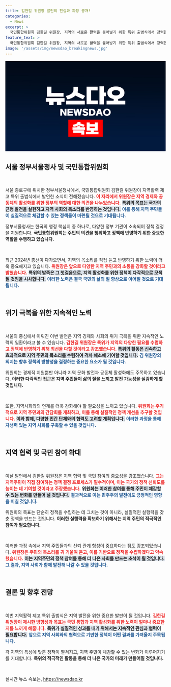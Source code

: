 ```yaml
---
title: 김한길 위원장 발언의 진실과 파장 공개!
categories:
  - News
excerpt: >
  국민통합위원회 김한길 위원장, 지역의 새로운 활력을 불어넣기 위한 특위 출범식에서 강력한 의지를 다지다! 과연 그가 제안하는 혁신적 변화는 무엇일까?
feature_text: >
  국민통합위원회 김한길 위원장, 지역의 새로운 활력을 불어넣기 위한 특위 출범식에서 강력한 의지를 다지다! 과연 그가 제안하는 혁신적 변화는 무엇일까?
image: '/assets/img/newsdao_breakingnews.jpg'
---
```


<p><img src="/assets/img/newsdao_breakingnews.jpg" alt="ontimetimes 속보" /></p>

<h2 data-ke-size="size26">서울 정부서울청사 및 국민통합위원회</h2>

<p data-ke-size="size16">&nbsp;</p>

<p>서울 종로구에 위치한 정부서울청사에서, 국민통합위원회 김한길 위원장이 지역활력 제고 특위 출범식에서 발언한 소식이 전해졌습니다. <b><span style="color: #ee2323;">이 자리에서 위원장은 지역 경제와 공동체의 활성화를 위한 정부의 역할에 대한 의견을 나누었습니다.</span></b> <b><span style="background-color: #21538527;">특위의 목표는 국가의 균형 발전을 실현하고 지역 사회의 목소리를 반영하는 것입니다.</span></b> <b><span style="color: #1a5490;">이를 통해 지역 주민들이 실질적으로 체감할 수 있는 정책들이 마련될 것으로 기대됩니다.</span></b></p>

<p>정부서울청사는 한국의 행정 핵심지 중 하나로, 다양한 정부 기관이 소속되어 정책 결정을 지원합니다. <b>국민통합위원회는 주민의 의견을 청취하고 정책에 반영하기 위한 중요한 역할을 수행하고 있습니다.</b> <p data-ke-size="size16">&nbsp;</p></p>

<p>최근 2024년 총선이 다가오면서, 지역의 목소리를 직접 듣고 반영하기 위한 노력이 더욱 중요해지고 있습니다. <b><span style="color: #ee2323;">위원장은 앞으로 다양한 지역 주민과의 소통을 강화할 것이라고 밝혔습니다.</span></b> <b><span style="background-color: #21538527;">특위의 발족은 그 첫걸음으로, 지역 활성화를 위한 정책이 다각적으로 모색될 것임을 시사합니다.</span></b> <b><span style="color: #1a5490;">이러한 노력은 결국 국민의 삶의 질 향상으로 이어질 것으로 기대됩니다.</span></b></p>

<p data-ke-size="size16">&nbsp;</p>

<h2 data-ke-size="size26">위기 극복을 위한 지속적인 노력</h2>

<p data-ke-size="size16">&nbsp;</p>

<p>서울의 중심에서 이뤄진 이번 발언은 지역 경제와 사회의 위기 극복을 위한 지속적인 노력의 일환이라고 볼 수 있습니다. <b><span style="color: #ee2323;">김한길 위원장은 특위가 지역의 다양한 필요를 수렴하고 정책에 반영하기 위해 최선을 다할 것이라고 강조했습니다.</span></b> <b><span style="background-color: #21538527;">특위의 활동은 신속하고 효과적으로 지역 주민의 목소리를 수렴하여 격차 해소에 기여할 것입니다.</span></b> <b><span style="color: #1a5490;">김 위원장의 의지는 향후 정책의 방향성을 결정하는 중요한 요소가 될 것입니다.</span></b></p>

<p>위원회는 경제적 지원뿐만 아니라 지역 문화 발전과 공동체 활성화에도 주목하고 있습니다. <b>이러한 다각적인 접근은 지역 주민들이 삶의 질을 느끼고 발전 가능성을 실감하게 할 것입니다.</b> <p data-ke-size="size16">&nbsp;</p></p>

<p>또한, 지역사회와의 연계를 더욱 강화해야 할 필요성을 느끼고 있습니다. <b><span style="color: #ee2323;">위원회는 주기적으로 지역 주민과의 간담회를 개최하고, 이를 통해 실질적인 정책 개선을 추구할 것입니다.</span></b> <b><span style="background-color: #21538527;">이와 함께, 다양한 민간 단체와의 협력도 고려할 계획입니다.</span></b> <b><span style="color: #1a5490;">이러한 과정을 통해 자생력 있는 지역 사회를 구축할 수 있을 것입니다.</span></b></p>

<p data-ke-size="size16">&nbsp;</p>

<h2 data-ke-size="size26">지역 협력 및 국민 참여 확대</h2>

<p data-ke-size="size16">&nbsp;</p>

<p>이날 발언에서 김한길 위원장은 지역 협력 및 국민 참여의 중요성을 강조했습니다. <b><span style="color: #ee2323;">그는 지역주민이 직접 참여하는 정책 결정 프로세스가 필수적이며, 이는 국가의 정책 신뢰도를 높이는 데 기여할 것이라고 주장했습니다.</span></b> <b><span style="background-color: #21538527;">위원회는 이러한 참여를 통해 주민이 체감할 수 있는 변화를 만들어 낼 것입니다.</span></b> <b><span style="color: #1a5490;">결과적으로 이는 민주주의 발전에도 긍정적인 영향을 미칠 것입니다.</span></b></p>

<p>위원회의 목표는 단순히 정책을 수립하는 데 그치는 것이 아니라, 실질적인 실행력을 갖춘 정책을 만드는 것입니다. <b>이러한 실행력을 확보하기 위해서는 지역 주민의 적극적인 참여가 필요합니다.</b> <p data-ke-size="size16">&nbsp;</p></p>

<p>이러한 과정 속에서 지역 주민들과의 신뢰 관계 형성이 중요하다는 점도 강조되었습니다. <b><span style="color: #ee2323;">위원장은 주민의 목소리를 귀 기울여 듣고, 이를 기반으로 정책을 수립하겠다고 약속했습니다.</span></b> <b><span style="background-color: #21538527;">이는 지역주민의 정책 참여를 통해 더 나은 사회를 만드는 초석이 될 것입니다.</span></b> <b><span style="color: #1a5490;">그 결과, 지역 사회가 함께 발전해 나갈 수 있을 것입니다.</span></b></p>

<p data-ke-size="size16">&nbsp;</p>

<h2 data-ke-size="size26">결론 및 향후 전망</h2>

<p data-ke-size="size16">&nbsp;</p>

<p>이번 지역활력 제고 특위 출범식은 지역 발전을 위한 중요한 발판이 될 것입니다. <b><span style="color: #ee2323;">김한길 위원장이 제시한 방향성과 목표는 국민 통합과 지역 활성화를 위한 노력이 얼마나 중요한지를 느끼게 해줍니다.</span></b> <b><span style="background-color: #21538527;">특위가 실질적인 성과를 내기 위해서는 지속적인 관심과 협력이 필요합니다.</span></b> <b><span style="color: #1a5490;">앞으로 지역 사회와의 협력으로 기반한 정책이 어떤 결과를 가져올지 주목됩니다.</span></b></p>

<p>각 지역의 특성에 맞춘 정책이 펼쳐지고, 지역 주민이 체감할 수 있는 변화가 이루어지기를 기대합니다. <b>특위의 적극적인 활동을 통해 더 나은 국가의 미래가 만들어질 것입니다.</b> <p data-ke-size="size16">&nbsp;</p></p>
실시간 뉴스 속보는, <a href="https://newsdao.kr" rel="dofollow">https://newsdao.kr</a>



